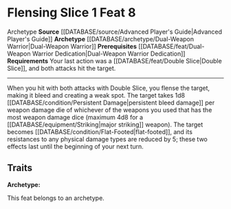 ﻿---
actions: '[one-action]'
feat: Flensing Slice
id: '1953'
level: '8'
name: Flensing Slice
prerequisite: '[[DATABASE/feat/Dual-Weapon Warrior Dedication|Dual-Weapon Warrior
  Dedication]]'
rarity: Common
requirement: Your last action was a [[DATABASE/feat/Double Slice|Double Slice]] ,
  and both attacks hitthe target.
source: '[[DATABASE/source/Advanced Player''s Guide|Advanced Player''s Guide]]'
trait:
- '[[DATABASE/trait/Archetype|Archetype]]'
type: Feat

---
# Flensing Slice <span class="action-icon">1</span> <span class="item-type">Feat 8</span>

<span class="item-trait">Archetype</span>
**Source** [[DATABASE/source/Advanced Player's Guide|Advanced Player's Guide]] 
**Archetype** [[DATABASE/archetype/Dual-Weapon Warrior|Dual-Weapon Warrior]]
**Prerequisites** [[DATABASE/feat/Dual-Weapon Warrior Dedication|Dual-Weapon Warrior Dedication]]
**Requirements** Your last action was a [[DATABASE/feat/Double Slice|Double Slice]], and both attacks hit the target.

---
When you hit with both attacks with Double Slice, you flense the target, making it bleed and creating a weak spot. The target takes 1d8 [[DATABASE/condition/Persistent Damage|persistent bleed damage]] per weapon damage die of whichever of the weapons you used that has the most weapon damage dice (maximum 4d8 for a [[DATABASE/equipment/Striking|major striking]] weapon). The target becomes [[DATABASE/condition/Flat-Footed|flat-footed]], and its resistances to any physical damage types are reduced by 5; these two effects last until the beginning of your next turn.

## Traits

**Archetype:**

This feat belongs to an archetype.